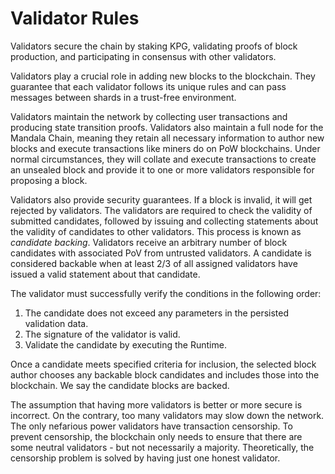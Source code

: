 # Validator Rules

Validators secure the chain by staking KPG, validating proofs of block production, and participating in consensus with other validators.

Validators play a crucial role in adding new blocks to the blockchain. They guarantee that each validator follows its unique rules and can pass messages between shards in a trust-free environment.

Validators maintain the network by collecting user transactions and producing state transition proofs. Validators also maintain a full node for the Mandala Chain, meaning they retain all necessary information to author new blocks and execute transactions like miners do on PoW blockchains. Under normal circumstances, they will collate and execute transactions to create an unsealed block and provide it to one or more validators responsible for proposing a block.

Validators also provide security guarantees. If a block is invalid, it will get rejected by validators. The validators are required to check the validity of submitted candidates, followed by issuing and collecting statements about the validity of candidates to other validators. This process is known as _candidate backing_. Validators receive an arbitrary number of block candidates with associated PoV from untrusted validators. A candidate is considered backable when at least 2/3 of all assigned validators have issued a valid statement about that candidate.

The validator must successfully verify the  conditions in the following order:

1. The candidate does not exceed any parameters in the persisted validation data.
2. The signature of the validator is valid.
3. Validate the candidate by executing the Runtime.

Once a candidate meets specified criteria for inclusion, the selected block author chooses any backable block candidates and includes those into the blockchain. We say the candidate blocks are backed.

The assumption that having more validators is better or more secure is incorrect. On the contrary, too many validators may slow down the network. The only nefarious power validators have transaction censorship. To prevent censorship, the blockchain only needs to ensure that there are some neutral validators - but not necessarily a majority. Theoretically, the censorship problem is solved by having just one honest validator.
